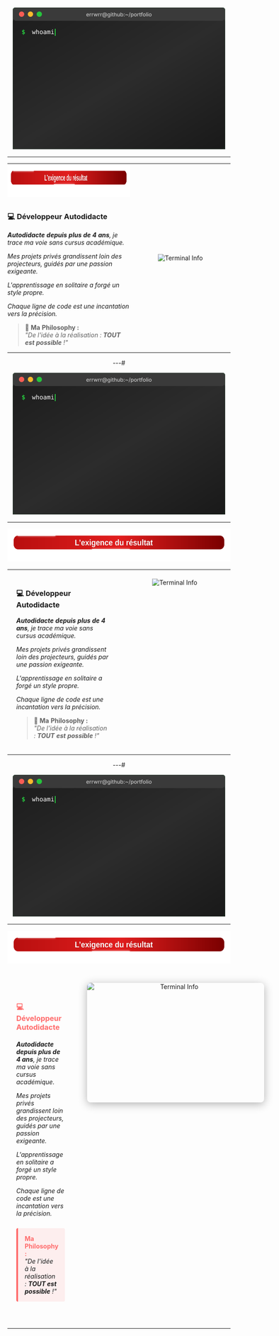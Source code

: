 # 

<div align="center">
  
<!-- Titre animé -->
<div align="center">
  <img src="assets/terminal.svg" alt="King *error Terminal" width="480" height="320"/>
</div>

---

<!-- Layout: Banner + Bio à gauche, Terminal à droite -->
<table width="100%" style="border: none;">
<tr>
<td width="55%" valign="top" style="border: none; padding: 0;">

<!-- Bandeau décoratif en haut à gauche -->
<img src="assets/banner.svg" alt="L'exigence du résultat" width="560" height="75">

<!-- Bio en dessous du bandeau (pas d'encadré) -->
<div style="margin-top: 30px;">

### 💻 **Développeur Autodidacte**

<p><em><strong>Autodidacte depuis plus de 4 ans</strong>, je trace ma voie sans cursus académique.</em></p>

<p><em>Mes projets privés grandissent loin des projecteurs, guidés par une passion exigeante.</em></p>

<p><em>L'apprentissage en solitaire a forgé un style propre.</em></p>

<p><em>Chaque ligne de code est une incantation vers la précision.</em></p>

> **🎯 Ma Philosophy :**  
> *"De l'idée à la réalisation : **TOUT est possible** !"*

</div>

</td>
<td width="45%" align="center" valign="middle" style="border: none; padding: 20px;">

<!-- Terminal centré à droite -->
<img src="assets/terminal-banner.svg" alt="Terminal Info" width="400" height="270"/>

</td>
</tr>
</table>

---# 

<div align="center">
  
<!-- Titre animé -->
<div align="center">
  <img src="assets/terminal.svg" alt="King *error Terminal" width="480" height="320"/>
</div>

---

<!-- Bandeau décoratif rétréci -->
<p align="center">
  <img src="assets/banner.svg" alt="L'exigence du résultat" width="560" height="75">
</p>

<!-- Section Bio + Terminal en deux colonnes avec TABLE -->
<table width="100%" style="border: none;">
<tr>
<td width="50%" valign="top" style="border: none; padding: 20px;">

### 💻 **Développeur Autodidacte**

<p><em><strong>Autodidacte depuis plus de 4 ans</strong>, je trace ma voie sans cursus académique.</em></p>

<p><em>Mes projets privés grandissent loin des projecteurs, guidés par une passion exigeante.</em></p>

<p><em>L'apprentissage en solitaire a forgé un style propre.</em></p>

<p><em>Chaque ligne de code est une incantation vers la précision.</em></p>

> **🎯 Ma Philosophy :**  
> *"De l'idée à la réalisation : **TOUT est possible** !"*

</td>
<td width="50%" align="center" valign="top" style="border: none; padding: 20px;">

<img src="assets/terminal-banner.svg" alt="Terminal Info" width="420" height="280"/>

</td>
</tr>
</table>

---# 

<div align="center">
  
<!-- Titre animé -->
<div align="center">
  <img src="assets/terminal.svg" alt="King *error Terminal" width="480" height="320"/>
</div>

---

<!-- Bandeau décoratif rétréci -->
<p align="center">
  <img src="assets/banner.svg" alt="L'exigence du résultat" width="560" height="75">
</p>

<!-- Section Bio + Terminal en deux colonnes -->
<div style="display: flex; align-items: flex-start; justify-content: space-between; margin: 40px 0; gap: 30px;">

<!-- Bio à gauche -->
<div style="flex: 1; text-align: left; padding: 20px;">
  <h3 style="color: #ff6b6b; margin-bottom: 20px;">💻 Développeur Autodidacte</h3>
  
  <p><em><strong>Autodidacte depuis plus de 4 ans</strong>, je trace ma voie sans cursus académique.</em></p>
  
  <p><em>Mes projets privés grandissent loin des projecteurs, guidés par une passion exigeante.</em></p>
  
  <p><em>L'apprentissage en solitaire a forgé un style propre.</em></p>
  
  <p><em>Chaque ligne de code est une incantation vers la précision.</em></p>
  
  <div style="margin-top: 25px; padding: 15px; background: rgba(255, 107, 107, 0.1); border-left: 4px solid #ff6b6b; border-radius: 4px;">
    <strong style="color: #ff6b6b;">Ma Philosophy :</strong><br/>
    <em>"De l'idée à la réalisation : <strong>TOUT est possible</strong> !"</em>
  </div>
</div>

<!-- Terminal à droite -->
<div style="flex: 1; display: flex; justify-content: center; align-items: center;">
  <img src="assets/terminal-banner.svg" alt="Terminal Info" width="400" height="270" style="border-radius: 8px; box-shadow: 0 4px 20px rgba(0,0,0,0.3);"/>
</div>

</div>

---
